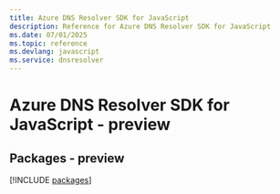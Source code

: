```yaml
---
title: Azure DNS Resolver SDK for JavaScript
description: Reference for Azure DNS Resolver SDK for JavaScript
ms.date: 07/01/2025
ms.topic: reference
ms.devlang: javascript
ms.service: dnsresolver
---
```

# Azure DNS Resolver SDK for JavaScript - preview
## Packages - preview
[!INCLUDE [packages](dns-resolver-index.md)]